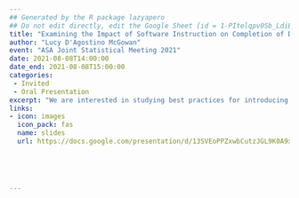 ```yaml
---
## Generated by the R package lazyapero
## Do not edit directly, edit the Google Sheet [id = 1-PItelqpv0Sb_LdiEDqb8O3D_Roii5nVTL07IRVbRtA]
title: "Examining the Impact of Software Instruction on Completion of Data Analysis Tasks"
author: "Lucy D'Agostino McGowan"
event: "ASA Joint Statistical Meeting 2021"
date: 2021-08-08T14:00:00
date_end: 2021-08-08T15:00:00
categories:
 - Invited
 - Oral Presentation
excerpt: "We are interested in studying best practices for introducing students in statistics or data science to the programming language R. The “tidyverse” is a suite of R packages created to help with common statistics and data science tasks that follow a consistent philosophy. We have created two sets of online learning modules, one that introduces tidyverse concepts first and then dives into idiosyncrasies of R as a programming language, the second that takes a more traditional approach, first introducing R broadly and then following with an introduction to a particular suite of packages, the tidyverse. We have created a randomized study to examine whether the order certain concepts are introduced impacts whether learning objectives are met and/or how engaged students are with the material. This talk will focus on the mechanics of this study: how it was designed, how we enrolled participants, and how we evaluated outcomes."
links:
- icon: images
  icon_pack: fas
  name: slides
  url: https://docs.google.com/presentation/d/13SVEoPPZxwbCutzJGL9K0A9xcvohyRkLBJSybmlEdo4/edit?usp=sharing





---
```

